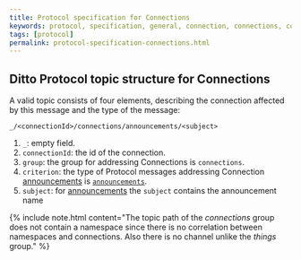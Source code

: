```yaml
---
title: Protocol specification for Connections
keywords: protocol, specification, general, connection, connections, connectivity
tags: [protocol]
permalink: protocol-specification-connections.html
---
```



## Ditto Protocol topic structure for Connections

A valid topic consists of four elements, describing the connection affected by this message and the type of the message:

```
_/<connectionId>/connections/announcements/<subject>
```

1. `_`: empty field.
2. `connectionId`: the id of the connection.
3. `group`: the group for addressing Connections is `connections`.
4. `criterion`: the type of Protocol messages addressing Connection [announcements](basic-signals-announcement.html) is 
   [`announcements`](protocol-specification-policies-announcement.html).
5. `subject`: for [announcements](basic-signals-announcement.html) the `subject` contains the announcement name
       
{% include note.html content="The topic path of the *connections* group does not contain a namespace since there is 
no correlation between namespaces and connections. Also there is no channel unlike the *things* group." %}
